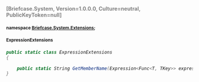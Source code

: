 <h4 style='color: gray;margin:0; padding:0;'> [Briefcase.System, Version=1.0.0.0, Culture=neutral, PublicKeyToken=null]</h4>

#### <small>namespace [Briefcase.System.Extensions](../Namespace/Briefcase.System.Extensions.md);</small>

#### <small>ExpressionExtensions</small>

<i>

```csharp
public static class ExpressionExtensions
{

	public static String GetMemberName(Expression<Func<T, TKey>> expression); 
}
```

</i>
